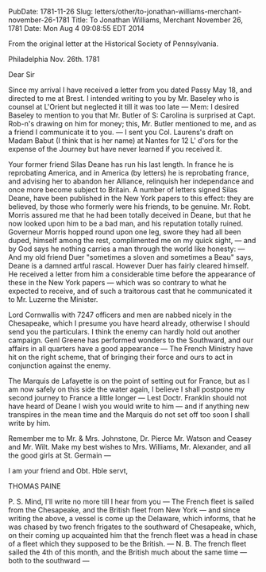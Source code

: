 PubDate: 1781-11-26
Slug: letters/other/to-jonathan-williams-merchant-november-26-1781
Title: To Jonathan Williams, Merchant  November 26, 1781
Date: Mon Aug  4 09:08:55 EDT 2014

   From the original letter at the Historical Society of Pennsylvania.

   Philadelphia Nov. 26th. 1781

   Dear Sir

   Since my arrival I have received a letter from you dated Passy May 18, and
   directed to me at Brest. I intended writing to you by Mr. Baseley who is
   counsel at L'Orient but neglected it till it was too late &mdash; Mem: I desired
   Baseley to mention to you that Mr. Butler of S: Carolina is surprised at
   Capt. Rob-n's drawing on him for money; this, Mr. Butler mentioned to me,
   and as a friend I communicate it to you. &mdash; I sent you Col. Laurens's draft on
   Madam Babut (I think that is her name) at Nantes for 12 L' d'ors for the
   expense of the Journey but have never learned if you received it.

   Your former friend Silas Deane has run his last length. In france he is
   reprobating America, and in America (by letters) he is reprobating france,
   and advising her to abandon her Alliance, relinquish her independance and
   once more become subject to Britain. A number of letters signed Silas
   Deane, have been published in the New York papers to this effect: they are
   believed, by those who formerly were his friends, to be genuine. Mr. Robt.
   Morris assured me that he had been totally deceived in Deane, but that he
   now looked upon him to be a bad man, and his reputation totally ruined.
   Governeur Morris hopped round upon one leg, swore they had all been
   duped, himself among the rest, complimented me on my quick sight, &mdash; and by
   God says he nothing carries a man through the world like honesty: &mdash; And my
   old friend Duer "sometimes a sloven and sometimes a Beau" says, Deane is
   a damned artful rascal. However Duer has fairly cleared himself. He
   received a letter from him a considerable time before the appearance of
   these in the New York papers &mdash; which was so contrary to what he expected to
   receive, and of such a traitorous cast that he communicated it to Mr.
   Luzerne the Minister.

   Lord Cornwallis with 7247 officers and men are nabbed nicely in the
   Chesapeake, which I presume you have heard already, otherwise I should
   send you the particulars. I think the enemy can hardly hold out another
   campaign. Genl Greene has performed wonders to the Southward, and our
   affairs in all quarters have a good appearance &mdash; The French Ministry have
   hit on the right scheme, that of bringing their force and ours to act in
   conjunction against the enemy.

   The Marquis de Lafayette is on the point of setting out for France, but as
   I am now safely on this side the water again, I believe I shall postpone
   my second journey to France a little longer &mdash; Lest Doctr. Franklin should
   not have heard of Deane I wish you would write to him &mdash; and if anything new
   transpires in the mean time and the Marquis do not set off too soon I
   shall write by him.

   Remember me to Mr. & Mrs. Johnstone, Dr. Pierce Mr. Watson and Ceasey and
   Mr. Wilt. Make my best wishes to Mrs. Williams, Mr. Alexander, and all
   the good girls at St. Germain &mdash;

   I am your friend and Obt. Hble servt,

   THOMAS PAINE

   P. S. Mind, I'll write no more till I hear from you &mdash; The French fleet is
   sailed from the Chesapeake, and the British fleet from New York &mdash; and since
   writing the above, a vessel is come up the Delaware, which informs, that he
   was chased by two french frigates to the southward of
   Chesapeake, which, on their coming up acquainted him that the french
   fleet was a head in chase of a fleet which they supposed to be the
   British. &mdash; N. B. The french fleet sailed the 4th of this month, and the British much
   about the same time &mdash; both to the southward &mdash;


